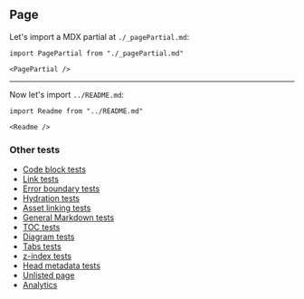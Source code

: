 ## Page

Let's import a MDX partial at `./_pagePartial.md`:

```mdx-code-block
import PagePartial from "./_pagePartial.md"

<PagePartial />
```

---

Now let's import `../README.md`:

```mdx-code-block
import Readme from "../README.md"

<Readme />
```

### Other tests

- [Code block tests](/tests/pages/code-block-tests)
- [Link tests](/tests/pages/link-tests)
- [Error boundary tests](/tests/pages/error-boundary-tests)
- [Hydration tests](/tests/pages/hydration-tests)
- [Asset linking tests](/tests/pages/markdown-tests)
- [General Markdown tests](/tests/pages/markdownPageTests)
- [TOC tests](/tests/pages/page-toc-tests)
- [Diagram tests](/tests/pages/diagrams)
- [Tabs tests](/tests/pages/tabs-tests)
- [z-index tests](/tests/pages/z-index-tests)
- [Head metadata tests](/tests/pages/head-metadata)
- [Unlisted page](/tests/pages/unlisted)
- [Analytics](/tests/pages/analytics)
